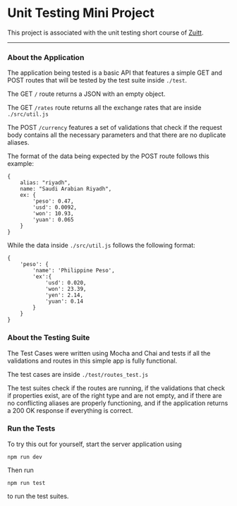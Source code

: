 # Unit Testing Mini Project

This project is associated with the unit testing short course of [Zuitt](https://zuitt.co/).

---

### About the Application

The application being tested is a basic API that features a simple GET and POST routes that will be tested by the test suite inside `./test`.


The GET `/` route returns a JSON with an empty object.

The GET `/rates` route returns all the exchange rates that are inside `./src/util.js`

The POST `/currency` features a set of validations that check if the request body contains all the necessary parameters and that there are no duplicate aliases.

The format of the data being expected by the POST route follows this example:

```
{
    alias: "riyadh",
    name: "Saudi Arabian Riyadh",
    ex: {
        'peso': 0.47,
        'usd': 0.0092,
        'won': 10.93,
        'yuan': 0.065
    }
}
```

While the data inside `./src/util.js` follows the following format:

```
{
    'peso': {
      	'name': 'Philippine Peso',
      	'ex':{
	        'usd': 0.020,
	        'won': 23.39,
	        'yen': 2.14,
	        'yuan': 0.14
      	}
    }
}
```

### About the Testing Suite

The Test Cases were written using Mocha and Chai and tests if all the validations and routes in this simple app is fully functional.

The test cases are inside `./test/routes_test.js`

The test suites check if the routes are running, if the validations that check if properties exist, are of the right type and are not empty, and if there are no conflicting aliases are properly functioning, and if the application returns a 200 OK response if everything is correct.

### Run the Tests

To try this out for yourself, start the server application using

`npm run dev`

Then run

`npm run test`

to run the test suites.